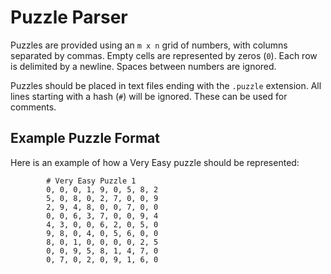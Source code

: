 # Puzzle Parser

Puzzles are provided using an `m x n` grid of numbers, with columns separated by commas.
Empty cells are represented by zeros (`0`). Each row is delimited by a newline.
Spaces between numbers are ignored.

Puzzles should be placed in text files ending with the `.puzzle` extension. 
All lines starting with a hash (`#`) will be ignored. These can be used for comments.

## Example Puzzle Format
Here is an example of how a Very Easy puzzle should be represented:

```
        # Very Easy Puzzle 1
        0, 0, 0, 1, 9, 0, 5, 8, 2
        5, 0, 8, 0, 2, 7, 0, 0, 9
        2, 9, 4, 8, 0, 0, 7, 0, 0
        0, 0, 6, 3, 7, 0, 0, 9, 4
        4, 3, 0, 0, 6, 2, 0, 5, 0
        9, 8, 0, 4, 0, 5, 6, 0, 0
        8, 0, 1, 0, 0, 0, 0, 2, 5
        0, 0, 9, 5, 8, 1, 4, 7, 0
        0, 7, 0, 2, 0, 9, 1, 6, 0
```
